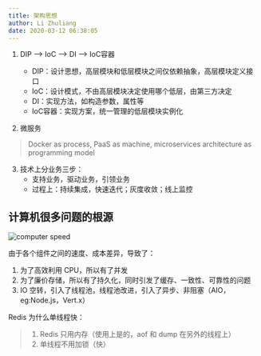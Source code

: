 ```yaml
---
title: 架构思想
author: Li Zhuliang
date: 2020-03-12 06:38:05
---
```


1. DIP --> IoC --> DI --> IoC容器
    * DIP：设计思想，高层模块和低层模块之间仅依赖抽象，高层模块定义接口
    * IoC：设计模式，不由高层模块决定使用哪个低层，由第三方决定
    * DI：实现方法，如构造参数，属性等
    * IoC容器：实现方案，统一管理的低层模块实例化
    
2. 微服务
> Docker as process, PaaS as machine, microservices architecture as programming model

3. 技术上分业务三步：
	* 支持业务，驱动业务，引领业务
    * 过程上：持续集成，快速迭代；灰度收敛；线上监控
    
## 计算机很多问题的根源

![computer speed](https://cdn.jsdelivr.net/gh/wildcloud3/image_bed@master/2022/04/upgit_20220403_1648993008.png)

由于各个组件之间的速度、成本差异，导致了：
1. 为了高效利用 CPU，所以有了并发
2. 为了廉价存储，所以有了持久化，同时引发了缓存、一致性、可靠性的问题
3. IO 空转，引入了线程池，线程池改进，引入了异步、非阻塞（AIO，eg:Node.js，Vert.x）

Redis 为什么单线程快：
>1. Redis 只用内存（使用上是的，aof 和 dump 在另外的线程上）
>2. 单线程不用加锁（快）
